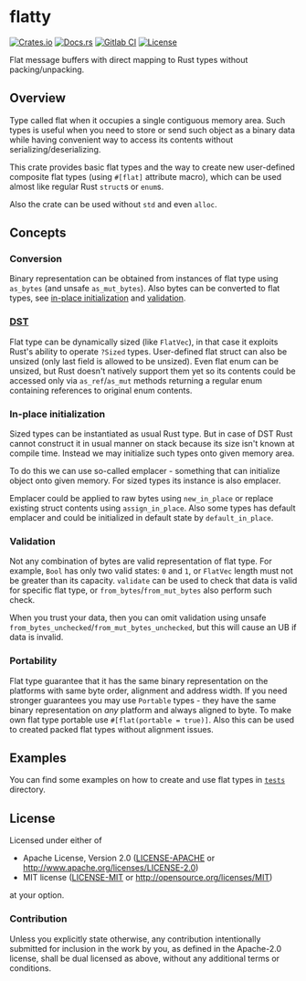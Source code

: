 # flatty

[![Crates.io][crates_badge]][crates]
[![Docs.rs][docs_badge]][docs]
[![Gitlab CI][gitlab_badge]][gitlab]
[![License][license_badge]][license]

[crates_badge]: https://img.shields.io/crates/v/flatty.svg
[docs_badge]: https://docs.rs/flatty/badge.svg
[gitlab_badge]: https://gitlab.com/agerasev/flatty/badges/master/pipeline.svg
[license_badge]: https://img.shields.io/crates/l/flatty.svg

[crates]: https://crates.io/crates/flatty
[docs]: https://docs.rs/flatty
[gitlab]: https://gitlab.com/agerasev/flatty/-/pipelines?scope=branches&ref=master
[license]: #license

Flat message buffers with direct mapping to Rust types without packing/unpacking.

## Overview

Type called flat when it occupies a single contiguous memory area. Such types is useful when you need to store or send such object as a binary data while having convenient way to access its contents without serializing/deserializing.

This crate provides basic flat types and the way to create new user-defined composite flat types (using `#[flat]` attribute macro), which can be used almost like regular Rust `struct`s or `enum`s.

Also the crate can be used without `std` and even `alloc`.

## Concepts

### Conversion

Binary representation can be obtained from instances of flat type using `as_bytes` (and unsafe `as_mut_bytes`). Also bytes can be converted to flat types, see [in-place initialization](#in-place-initialization) and [validation](#validation).

### [DST](https://doc.rust-lang.org/reference/dynamically-sized-types.html)

Flat type can be dynamically sized (like `FlatVec`), in that case it exploits Rust's ability to operate `?Sized` types. User-defined flat struct can also be unsized (only last field is allowed to be unsized). Even flat enum can be unsized, but Rust doesn't natively support them yet so its contents could be accessed only via `as_ref`/`as_mut` methods returning a regular enum containing references to original enum contents.

### In-place initialization

Sized types can be instantiated as usual Rust type. But in case of DST Rust cannot construct it in usual manner on stack because its size isn't known at compile time. Instead we may initialize such types onto given memory area.

To do this we can use so-called emplacer - something that can initialize object onto given memory. For sized types its instance is also emplacer.

Emplacer could be applied to raw bytes using `new_in_place` or replace existing struct contents using `assign_in_place`. Also some types has default emplacer and could be initialized in default state by `default_in_place`.

### Validation

Not any combination of bytes are valid representation of flat type. For example, `Bool` has only two valid states: `0` and `1`, or `FlatVec` length must not be greater than its capacity. `validate` can be used to check that data is valid for specific flat type, or `from_bytes`/`from_mut_bytes` also perform such check.

When you trust your data, then you can omit validation using unsafe `from_bytes_unchecked`/`from_mut_bytes_unchecked`, but this will cause an UB if data is invalid. 

### Portability

Flat type guarantee that it has the same binary representation on the platforms with same byte order, alignment and address width. If you need stronger guarantees you may use `Portable` types - they have the same binary representation on *any* platform and always aligned to byte. To make own flat type portable use `#[flat(portable = true)]`. Also this can be used to created packed flat types without alignment issues. 

## Examples

You can find some examples on how to create and use flat types in [`tests`](tests/src/) directory.

## License

Licensed under either of

 * Apache License, Version 2.0 ([LICENSE-APACHE](LICENSE-APACHE) or http://www.apache.org/licenses/LICENSE-2.0)
 * MIT license ([LICENSE-MIT](LICENSE-MIT) or http://opensource.org/licenses/MIT)

at your option.

### Contribution

Unless you explicitly state otherwise, any contribution intentionally submitted
for inclusion in the work by you, as defined in the Apache-2.0 license, shall be dual licensed as above, without any
additional terms or conditions.
